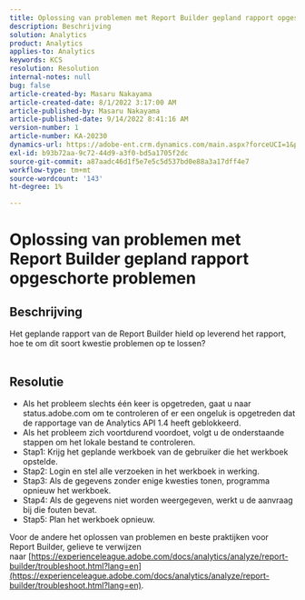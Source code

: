 ```yaml
---
title: Oplossing van problemen met Report Builder gepland rapport opgeschorte problemen
description: Beschrijving
solution: Analytics
product: Analytics
applies-to: Analytics
keywords: KCS
resolution: Resolution
internal-notes: null
bug: false
article-created-by: Masaru Nakayama
article-created-date: 8/1/2022 3:17:00 AM
article-published-by: Masaru Nakayama
article-published-date: 9/14/2022 8:41:16 AM
version-number: 1
article-number: KA-20230
dynamics-url: https://adobe-ent.crm.dynamics.com/main.aspx?forceUCI=1&pagetype=entityrecord&etn=knowledgearticle&id=bd999166-4811-ed11-b83d-00224808629f
exl-id: b93b72aa-9c72-44d9-a3f0-bd5a1705f2dc
source-git-commit: a87aadc46d1f5e7e5c5d537bd0e88a3a17dff4e7
workflow-type: tm+mt
source-wordcount: '143'
ht-degree: 1%

---
```


# Oplossing van problemen met Report Builder gepland rapport opgeschorte problemen

## Beschrijving

Het geplande rapport van de Report Builder hield op leverend het rapport, hoe te om dit soort kwestie problemen op te lossen?
<br> 

## Resolutie


- Als het probleem slechts één keer is opgetreden, gaat u naar status.adobe.com om te controleren of er een ongeluk is opgetreden dat de rapportage van de Analytics API 1.4 heeft geblokkeerd.
- Als het probleem zich voortdurend voordoet, volgt u de onderstaande stappen om het lokale bestand te controleren.
- Stap1: Krijg het geplande werkboek van de gebruiker die het werkboek opstelde.
- Stap2: Login en stel alle verzoeken in het werkboek in werking.
- Stap3: Als de gegevens zonder enige kwesties tonen, programma opnieuw het werkboek.
- Stap4: Als de gegevens niet worden weergegeven, werkt u de aanvraag bij die fouten bevat.
- Stap5: Plan het werkboek opnieuw.


Voor de andere het oplossen van problemen en beste praktijken voor Report Builder, gelieve te verwijzen naar [https://experienceleague.adobe.com/docs/analytics/analyze/report-builder/troubleshoot.html?lang=en](https://experienceleague.adobe.com/docs/analytics/analyze/report-builder/troubleshoot.html?lang=en).
